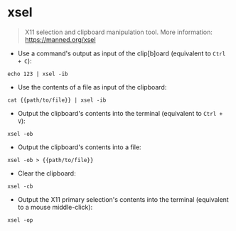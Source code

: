 # xsel

> X11 selection and clipboard manipulation tool.
> More information: <https://manned.org/xsel>

- Use a command's output as input of the clip[b]oard (equivalent to `Ctrl + C`):

`echo 123 | xsel -ib`

- Use the contents of a file as input of the clipboard:

`cat {{path/to/file}} | xsel -ib`

- Output the clipboard's contents into the terminal (equivalent to `Ctrl + V`):

`xsel -ob`

- Output the clipboard's contents into a file:

`xsel -ob > {{path/to/file}}`

- Clear the clipboard:

`xsel -cb`

- Output the X11 primary selection's contents into the terminal (equivalent to a mouse middle-click):

`xsel -op`
